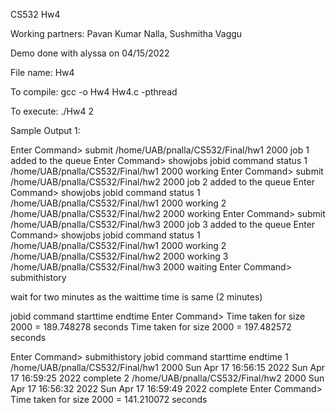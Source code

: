 CS532 Hw4

Working partners:
Pavan Kumar Nalla,
Sushmitha Vaggu

Demo done with alyssa on 04/15/2022


File name: Hw4

To compile:   gcc -o Hw4 Hw4.c -pthread

To execute: ./Hw4 2

Sample Output 1:


Enter Command> submit /home/UAB/pnalla/CS532/Final/hw1 2000
job 1 added to the queue
Enter Command> showjobs
jobid   command                                 status
1       /home/UAB/pnalla/CS532/Final/hw1 2000   working
Enter Command> submit /home/UAB/pnalla/CS532/Final/hw2 2000
job 2 added to the queue
Enter Command> showjobs
jobid   command                                 status
1       /home/UAB/pnalla/CS532/Final/hw1 2000   working
2       /home/UAB/pnalla/CS532/Final/hw2 2000   working
Enter Command> submit /home/UAB/pnalla/CS532/Final/hw3 2000
job 3 added to the queue
Enter Command> showjobs
jobid   command                                 status
1       /home/UAB/pnalla/CS532/Final/hw1 2000   working
2       /home/UAB/pnalla/CS532/Final/hw2 2000   working
3       /home/UAB/pnalla/CS532/Final/hw3 2000   waiting
Enter Command> submithistory

wait for two minutes as the waittime time is same (2 minutes)

jobid   command                                 starttime                       endtime
Enter Command> Time taken for size 2000 = 189.748278 seconds
Time taken for size 2000 = 197.482572 seconds

Enter Command> submithistory
jobid   command                                 starttime                       endtime
1       /home/UAB/pnalla/CS532/Final/hw1 2000   Sun Apr 17 16:56:15 2022        Sun Apr 17 16:59:25 2022        complete
2       /home/UAB/pnalla/CS532/Final/hw2 2000   Sun Apr 17 16:56:32 2022        Sun Apr 17 16:59:49 2022        complete
Enter Command> Time taken for size 2000 = 141.210072 seconds





